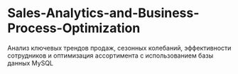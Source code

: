 # Sales-Analytics-and-Business-Process-Optimization
Анализ ключевых трендов продаж, сезонных колебаний, эффективности сотрудников и оптимизация ассортимента с использованием базы данных MySQL
